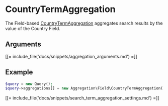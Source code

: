 # CountryTermAggregation

The Field-based [CountryTermAggregation](../../api/php_api/php_api_reference/classes/Ibexa-Contracts-Core-Repository-Values-Content-Query-Aggregation-Field-CountryTermAggregation.html) aggregates search results by the value of the Country Field.

## Arguments

[[= include_file('docs/snippets/aggregation_arguments.md') =]]

## Example

``` php
$query = new Query();
$query->aggregations[] = new Aggregation\Field\CountryTermAggregation('country', 'article', 'country');
```

[[= include_file('docs/snippets/search_term_aggregation_settings.md') =]]
